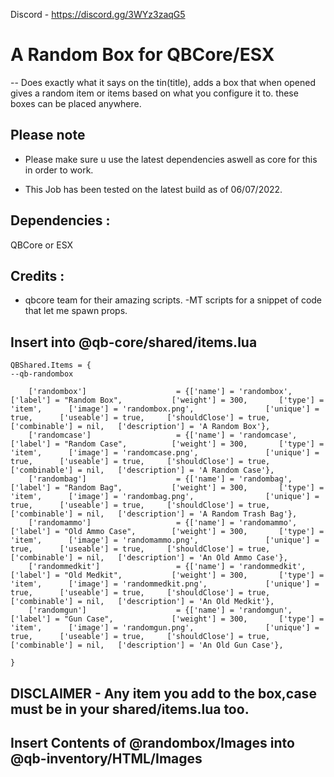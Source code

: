 
Discord - https://discord.gg/3WYz3zaqG5

# A Random Box for QBCore/ESX

-- Does exactly what it says on the tin(title), adds a box that when opened gives a random item or items based on what you configure it to. these boxes can be placed anywhere. 

## Please note

- Please make sure u use the latest dependencies aswell as core for this in order to work.

- This Job has been tested on the latest build as of 06/07/2022.


## Dependencies :

QBCore or ESX

## Credits : 

- qbcore team for their amazing scripts.
-MT scripts for a snippet of code that let me spawn props. 


## Insert into @qb-core/shared/items.lua 

```
QBShared.Items = {
--qb-randombox
	
    ['randombox']                	 = {['name'] = 'randombox', 	            	['label'] = "Random Box", 	       	['weight'] = 300, 		['type'] = 'item', 		['image'] = 'randombox.png', 	         	['unique'] = true, 	    ['useable'] = true, 	['shouldClose'] = true,	   ['combinable'] = nil,   ['description'] = 'A Random Box'},
    ['randomcase']              	 = {['name'] = 'randomcase', 	             	['label'] = "Random Case", 	       	['weight'] = 300, 		['type'] = 'item', 		['image'] = 'randomcase.png', 	         	['unique'] = true, 	    ['useable'] = true, 	['shouldClose'] = true,	   ['combinable'] = nil,   ['description'] = 'A Random Case'},
	['randombag']                	 = {['name'] = 'randombag', 	            	['label'] = "Random Bag", 	       	['weight'] = 300, 		['type'] = 'item', 		['image'] = 'randombag.png', 	         	['unique'] = true, 	    ['useable'] = true, 	['shouldClose'] = true,	   ['combinable'] = nil,   ['description'] = 'A Random Trash Bag'},
    ['randomammo']                	 = {['name'] = 'randomammo', 	            	['label'] = "Old Ammo Case", 	   	['weight'] = 300, 		['type'] = 'item', 		['image'] = 'randomammo.png', 	         	['unique'] = true, 	    ['useable'] = true, 	['shouldClose'] = true,	   ['combinable'] = nil,   ['description'] = 'An Old Ammo Case'},
    ['randommedkit']               	 = {['name'] = 'randommedkit', 	            	['label'] = "Old Medkit", 	       	['weight'] = 300, 		['type'] = 'item', 		['image'] = 'randommedkit.png', 	       	['unique'] = true, 	    ['useable'] = true, 	['shouldClose'] = true,	   ['combinable'] = nil,   ['description'] = 'An Old Medkit'},
    ['randomgun']                	 = {['name'] = 'randomgun', 	            	['label'] = "Gun Case", 	       	['weight'] = 300, 		['type'] = 'item', 		['image'] = 'randomgun.png', 	         	['unique'] = true, 	    ['useable'] = true, 	['shouldClose'] = true,	   ['combinable'] = nil,   ['description'] = 'An Old Gun Case'},
       	
}

```
## DISCLAIMER - Any item you add to the box,case must be in your shared/items.lua too. 
## Insert Contents of @randombox/Images into @qb-inventory/HTML/Images

